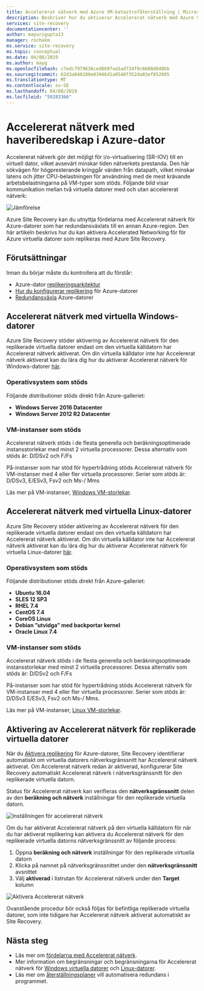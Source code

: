 ```yaml
---
title: Accelererat nätverk med Azure VM-katastrofåterställning | Microsoft Docs
description: Beskriver hur du aktiverar Accelererat nätverk med Azure Site Recovery för katastrofåterställning i Azure-dator
services: site-recovery
documentationcenter: ''
author: mayurigupta13
manager: rochakm
ms.service: site-recovery
ms.topic: conceptual
ms.date: 04/08/2019
ms.author: mayg
ms.openlocfilehash: c7edc7979636ced8697aa5ad724f9c6600d840bb
ms.sourcegitcommit: 62d3a040280e83946d1a9548f352da83ef852085
ms.translationtype: MT
ms.contentlocale: sv-SE
ms.lasthandoff: 04/08/2019
ms.locfileid: "59283366"
---
```

# <a name="accelerated-networking-with-azure-virtual-machine-disaster-recovery"></a>Accelererat nätverk med haveriberedskap i Azure-dator

Accelererat nätverk gör det möjligt för i/o-virtualisering (SR-IOV) till en virtuell dator, vilket avsevärt minskar tiden nätverkets prestanda. Den här sökvägen för högpresterande kringgår värden från datapath, vilket minskar latens och jitter CPU-belastningen för användning med de mest krävande arbetsbelastningarna på VM-typer som stöds. Följande bild visar kommunikation mellan två virtuella datorer med och utan accelererat nätverk:

![Jämförelse](./media/azure-vm-disaster-recovery-with-accelerated-networking/accelerated-networking-benefit.png)

Azure Site Recovery kan du utnyttja fördelarna med Accelererat nätverk för Azure-datorer som har redundansväxlats till en annan Azure-region. Den här artikeln beskrivs hur du kan aktivera Accelerated Networking för för Azure virtuella datorer som replikeras med Azure Site Recovery.

## <a name="prerequisites"></a>Förutsättningar

Innan du börjar måste du kontrollera att du förstår:
-   Azure-dator [replikeringsarkitektur](azure-to-azure-architecture.md)
-   [Hur du konfigurerar replikering](azure-to-azure-tutorial-enable-replication.md) för Azure-datorer
-   [Redundansväxla](azure-to-azure-tutorial-failover-failback.md) Azure-datorer

## <a name="accelerated-networking-with-windows-vms"></a>Accelererat nätverk med virtuella Windows-datorer

Azure Site Recovery stöder aktivering av Accelererat nätverk för den replikerade virtuella datorer endast om den virtuella källdatorn har Accelererat nätverk aktiverat. Om din virtuella källdator inte har Accelererat nätverk aktiverat kan du lära dig hur du aktiverar Accelererat nätverk för Windows-datorer [här](../virtual-network/create-vm-accelerated-networking-powershell.md#enable-accelerated-networking-on-existing-vms).

### <a name="supported-operating-systems"></a>Operativsystem som stöds
Följande distributioner stöds direkt från Azure-galleriet:
* **Windows Server 2016 Datacenter**
* **Windows Server 2012 R2 Datacenter**

### <a name="supported-vm-instances"></a>VM-instanser som stöds
Accelererat nätverk stöds i de flesta generella och beräkningsoptimerade instansstorlekar med minst 2 virtuella processorer.  Dessa alternativ som stöds är: D/DSv2 och F/Fs

På-instanser som har stöd för hypertrådning stöds Accelererat nätverk för VM-instanser med 4 eller fler virtuella processorer. Serier som stöds är: D/DSv3, E/ESv3, Fsv2 och Ms-/ Mms

Läs mer på VM-instanser, [Windows VM-storlekar](../virtual-machines/windows/sizes.md?toc=%2fazure%2fvirtual-network%2ftoc.json).

## <a name="accelerated-networking-with-linux-vms"></a>Accelererat nätverk med virtuella Linux-datorer

Azure Site Recovery stöder aktivering av Accelererat nätverk för den replikerade virtuella datorer endast om den virtuella källdatorn har Accelererat nätverk aktiverat. Om din virtuella källdator inte har Accelererat nätverk aktiverat kan du lära dig hur du aktiverar Accelererat nätverk för virtuella Linux-datorer [här](../virtual-network/create-vm-accelerated-networking-cli.md#enable-accelerated-networking-on-existing-vms).

### <a name="supported-operating-systems"></a>Operativsystem som stöds
Följande distributioner stöds direkt från Azure-galleriet:
* **Ubuntu 16.04**
* **SLES 12 SP3**
* **RHEL 7.4**
* **CentOS 7.4**
* **CoreOS Linux**
* **Debian ”utvidga” med backportar kernel**
* **Oracle Linux 7.4**

### <a name="supported-vm-instances"></a>VM-instanser som stöds
Accelererat nätverk stöds i de flesta generella och beräkningsoptimerade instansstorlekar med minst 2 virtuella processorer.  Dessa alternativ som stöds är: D/DSv2 och F/Fs

På-instanser som har stöd för hypertrådning stöds Accelererat nätverk för VM-instanser med 4 eller fler virtuella processorer. Serier som stöds är: D/DSv3 E/ESv3, Fsv2 och Ms-/ Mms.

Läs mer på VM-instanser, [Linux VM-storlekar](../virtual-machines/linux/sizes.md?toc=%2fazure%2fvirtual-network%2ftoc.json).

## <a name="enabling-accelerated-networking-for-replicated-vms"></a>Aktivering av Accelererat nätverk för replikerade virtuella datorer

När du [Aktivera replikering](azure-to-azure-tutorial-enable-replication.md) för Azure-datorer, Site Recovery identifierar automatiskt om virtuella datorers nätverksgränssnitt har Accelererat nätverk aktiverat. Om Accelererat nätverk redan är aktiverad, konfigurerar Site Recovery automatiskt Accelererat nätverk i nätverksgränssnitt för den replikerade virtuella datorn.

Status för Accelererat nätverk kan verifieras den **nätverksgränssnitt** delen av den **beräkning och nätverk** inställningar för den replikerade virtuella datorn.

![Inställningen för accelererat nätverk](./media/azure-vm-disaster-recovery-with-accelerated-networking/compute-network-accelerated-networking.png)

Om du har aktiverat Accelererat nätverk på den virtuella källdatorn för när du har aktiverat replikering kan aktivera du Accelererat nätverk för den replikerade virtuella datorns nätverksgränssnitt av följande process:
1. Öppna **beräkning och nätverk** inställningar för den replikerade virtuella datorn
2. Klicka på namnet på nätverksgränssnittet under den **nätverksgränssnitt** avsnittet
3. Välj **aktiverad** i listrutan för Accelererat nätverk under den **Target** kolumn

![Aktivera Accelererat nätverk](./media/azure-vm-disaster-recovery-with-accelerated-networking/network-interface-accelerated-networking-enabled.png)

Ovanstående procedur bör också följas för befintliga replikerade virtuella datorer, som inte tidigare har Accelererat nätverk aktiverat automatiskt av Site Recovery.

## <a name="next-steps"></a>Nästa steg
- Läs mer om [fördelarna med Accelererat nätverk](../virtual-network/create-vm-accelerated-networking-powershell.md#benefits).
- Mer information om begränsningar och begränsningarna för Accelererat nätverk för [Windows virtuella datorer](../virtual-network/create-vm-accelerated-networking-powershell.md#limitations-and-constraints) och [Linux-datorer](../virtual-network/create-vm-accelerated-networking-cli.md#limitations-and-constraints).
- Läs mer om [återställningsplaner](site-recovery-create-recovery-plans.md) vill automatisera redundans i programmet.
